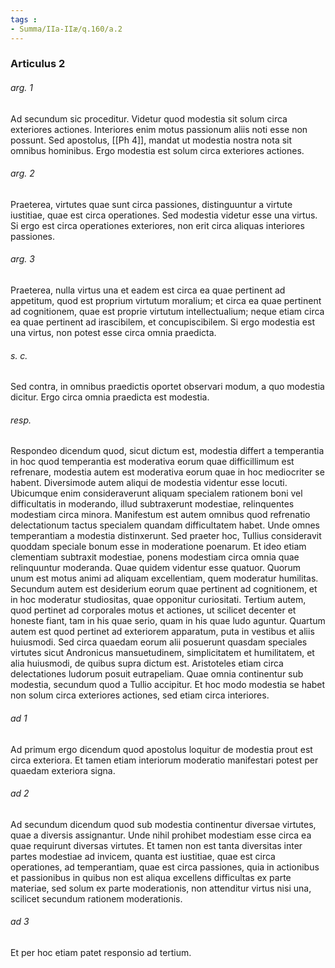 ```yaml
---
tags : 
- Summa/IIa-IIæ/q.160/a.2
---
```


### Articulus 2

###### arg. 1
Ad secundum sic proceditur. Videtur quod modestia sit solum circa exteriores actiones. Interiores enim motus passionum aliis noti esse non possunt. Sed apostolus, [[Ph 4]], mandat ut modestia nostra nota sit omnibus hominibus. Ergo modestia est solum circa exteriores actiones.

###### arg. 2
Praeterea, virtutes quae sunt circa passiones, distinguuntur a virtute iustitiae, quae est circa operationes. Sed modestia videtur esse una virtus. Si ergo est circa operationes exteriores, non erit circa aliquas interiores passiones.

###### arg. 3
Praeterea, nulla virtus una et eadem est circa ea quae pertinent ad appetitum, quod est proprium virtutum moralium; et circa ea quae pertinent ad cognitionem, quae est proprie virtutum intellectualium; neque etiam circa ea quae pertinent ad irascibilem, et concupiscibilem. Si ergo modestia est una virtus, non potest esse circa omnia praedicta.

###### s. c.
Sed contra, in omnibus praedictis oportet observari modum, a quo modestia dicitur. Ergo circa omnia praedicta est modestia.

###### resp.
Respondeo dicendum quod, sicut dictum est, modestia differt a temperantia in hoc quod temperantia est moderativa eorum quae difficillimum est refrenare, modestia autem est moderativa eorum quae in hoc mediocriter se habent. Diversimode autem aliqui de modestia videntur esse locuti. Ubicumque enim consideraverunt aliquam specialem rationem boni vel difficultatis in moderando, illud subtraxerunt modestiae, relinquentes modestiam circa minora. Manifestum est autem omnibus quod refrenatio delectationum tactus specialem quandam difficultatem habet. Unde omnes temperantiam a modestia distinxerunt. Sed praeter hoc, Tullius consideravit quoddam speciale bonum esse in moderatione poenarum. Et ideo etiam clementiam subtraxit modestiae, ponens modestiam circa omnia quae relinquuntur moderanda. Quae quidem videntur esse quatuor. Quorum unum est motus animi ad aliquam excellentiam, quem moderatur humilitas. Secundum autem est desiderium eorum quae pertinent ad cognitionem, et in hoc moderatur studiositas, quae opponitur curiositati. Tertium autem, quod pertinet ad corporales motus et actiones, ut scilicet decenter et honeste fiant, tam in his quae serio, quam in his quae ludo aguntur. Quartum autem est quod pertinet ad exteriorem apparatum, puta in vestibus et aliis huiusmodi. Sed circa quaedam eorum alii posuerunt quasdam speciales virtutes sicut Andronicus mansuetudinem, simplicitatem et humilitatem, et alia huiusmodi, de quibus supra dictum est. Aristoteles etiam circa delectationes ludorum posuit eutrapeliam. Quae omnia continentur sub modestia, secundum quod a Tullio accipitur. Et hoc modo modestia se habet non solum circa exteriores actiones, sed etiam circa interiores.

###### ad 1
Ad primum ergo dicendum quod apostolus loquitur de modestia prout est circa exteriora. Et tamen etiam interiorum moderatio manifestari potest per quaedam exteriora signa.

###### ad 2
Ad secundum dicendum quod sub modestia continentur diversae virtutes, quae a diversis assignantur. Unde nihil prohibet modestiam esse circa ea quae requirunt diversas virtutes. Et tamen non est tanta diversitas inter partes modestiae ad invicem, quanta est iustitiae, quae est circa operationes, ad temperantiam, quae est circa passiones, quia in actionibus et passionibus in quibus non est aliqua excellens difficultas ex parte materiae, sed solum ex parte moderationis, non attenditur virtus nisi una, scilicet secundum rationem moderationis.

###### ad 3
Et per hoc etiam patet responsio ad tertium.

